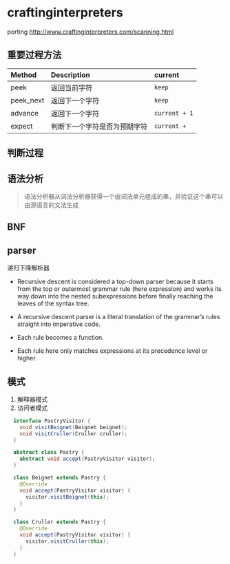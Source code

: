 # craftinginterpreters

porting http://www.craftinginterpreters.com/scanning.html

## 重要过程方法

| Method    | Description                  | current       |
| :-------- | :--------------------------- | :------------ |
| peek      | 返回当前字符                 | `keep`        |
| peek_next | 返回下一个字符               | `keep`        |
| advance   | 返回下一个字符               | `current + 1` |
| expect    | 判断下一个字符是否为预期字符 | `current + `  |

## 判断过程

## 语法分析

> 语法分析器从词法分析器获得一个由词法单元组成的串，并验证这个串可以由源语言的文法生成

## BNF

## parser

递归下降解析器

- Recursive descent is considered a top-down parser because it starts from the top or outermost grammar rule (here expression) and works its way down into the nested subexpressions before finally reaching the leaves of the syntax tree.

- A recursive descent parser is a literal translation of the grammar’s rules straight into imperative code.

- Each rule becomes a function.

- Each rule here only matches expressions at its precedence level or higher.

## 模式

1. 解释器模式
2. 访问者模式

```java
  interface PastryVisitor {
    void visitBeignet(Beignet beignet);
    void visitCruller(Cruller cruller);
  }

  abstract class Pastry {
    abstract void accept(PastryVisitor visitor);
  }

  class Beignet extends Pastry {
    @Override
    void accept(PastryVisitor visitor) {
      visitor.visitBeignet(this);
    }
  }

  class Cruller extends Pastry {
    @Override
    void accept(PastryVisitor visitor) {
      visitor.visitCruller(this);
    }
  }
```
